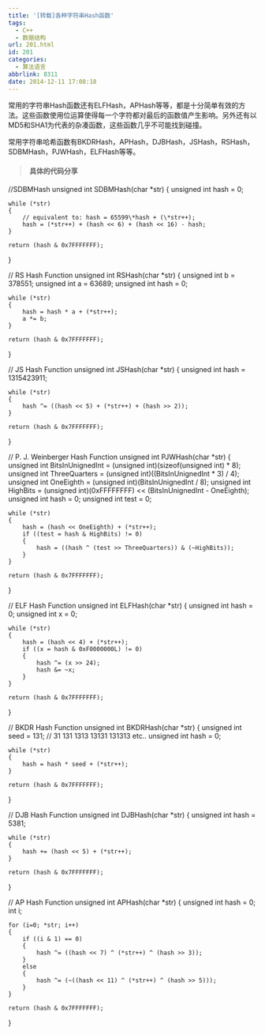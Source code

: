 ```yaml
---
title: '[转载]各种字符串Hash函数'
tags:
  - C++
  - 数据结构
url: 201.html
id: 201
categories:
  - 算法语言
abbrlink: 8311
date: 2014-12-11 17:08:18
---
```


常用的字符串Hash函数还有ELFHash，APHash等等，都是十分简单有效的方法。这些函数使用位运算使得每一个字符都对最后的函数值产生影响。另外还有以MD5和SHA1为代表的杂凑函数，这些函数几乎不可能找到碰撞。

常用字符串哈希函数有BKDRHash，APHash，DJBHash，JSHash，RSHash，SDBMHash，PJWHash，ELFHash等等。

> ####  具体的代码分享

//SDBMHash
unsigned int SDBMHash(char *str)
{
    unsigned int hash = 0;

    while (*str)
    {
        // equivalent to: hash = 65599\*hash + (\*str++);
        hash = (*str++) + (hash << 6) + (hash << 16) - hash;
    }

    return (hash & 0x7FFFFFFF);
}

// RS Hash Function
unsigned int RSHash(char *str)
{
    unsigned int b = 378551;
    unsigned int a = 63689;
    unsigned int hash = 0;

    while (*str)
    {
        hash = hash * a + (*str++);
        a *= b;
    }

    return (hash & 0x7FFFFFFF);
}

// JS Hash Function
unsigned int JSHash(char *str)
{
    unsigned int hash = 1315423911;

    while (*str)
    {
        hash ^= ((hash << 5) + (*str++) + (hash >> 2));
    }

    return (hash & 0x7FFFFFFF);
}

// P. J. Weinberger Hash Function
unsigned int PJWHash(char *str)
{
    unsigned int BitsInUnignedInt = (unsigned int)(sizeof(unsigned int) * 8);
    unsigned int ThreeQuarters    = (unsigned int)((BitsInUnignedInt  * 3) / 4);
    unsigned int OneEighth        = (unsigned int)(BitsInUnignedInt / 8);
    unsigned int HighBits         = (unsigned int)(0xFFFFFFFF) << (BitsInUnignedInt - OneEighth);
    unsigned int hash             = 0;
    unsigned int test             = 0;

    while (*str)
    {
        hash = (hash << OneEighth) + (*str++);
        if ((test = hash & HighBits) != 0)
        {
            hash = ((hash ^ (test >> ThreeQuarters)) & (~HighBits));
        }
    }

    return (hash & 0x7FFFFFFF);
}

// ELF Hash Function
unsigned int ELFHash(char *str)
{
    unsigned int hash = 0;
    unsigned int x    = 0;

    while (*str)
    {
        hash = (hash << 4) + (*str++);
        if ((x = hash & 0xF0000000L) != 0)
        {
            hash ^= (x >> 24);
            hash &= ~x;
        }
    }

    return (hash & 0x7FFFFFFF);
}

// BKDR Hash Function
unsigned int BKDRHash(char *str)
{
    unsigned int seed = 131; // 31 131 1313 13131 131313 etc..
    unsigned int hash = 0;

    while (*str)
    {
        hash = hash * seed + (*str++);
    }

    return (hash & 0x7FFFFFFF);
}

// DJB Hash Function
unsigned int DJBHash(char *str)
{
    unsigned int hash = 5381;

    while (*str)
    {
        hash += (hash << 5) + (*str++);
    }

    return (hash & 0x7FFFFFFF);
}

// AP Hash Function
unsigned int APHash(char *str)
{
    unsigned int hash = 0;
    int i;

    for (i=0; *str; i++)
    {
        if ((i & 1) == 0)
        {
            hash ^= ((hash << 7) ^ (*str++) ^ (hash >> 3));
        }
        else
        {
            hash ^= (~((hash << 11) ^ (*str++) ^ (hash >> 5)));
        }
    }

    return (hash & 0x7FFFFFFF);
}